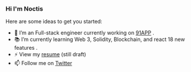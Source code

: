 ### Hi I'm Noctis 

Here are some ideas to get you started:
- 🔭 I’m an Full-stack engineer currently working on [91APP](https://www.91app.com/) .
- 📚 I’m currently learning Web 3, Solidity, Blockchain, and react 18 new features .
- ⚡ View my [resume](https://noctis-tech-blog.vercel.app/resume) (still draft)
- 📫 Follow me on [Twitter](https://twitter.com/HsuNoctis)

